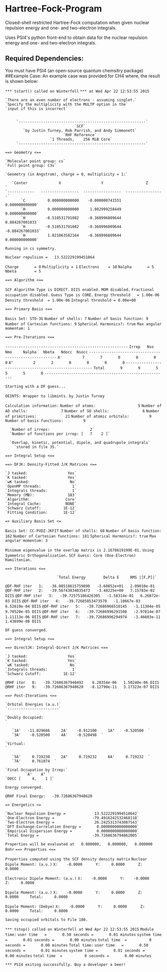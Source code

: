 # Hartree-Fock-Program
Closed-shell restricted Hartree-Fock computation when given nuclear repulsion energy and one- and two-electron integrals.

Uses PSI4's python front-end to obtain data for the nuclear repulsion energy and one- and two-electron integrals.
## Required Dependencies:
  You must have PSI4 (an open-source quantum chemsitry package)
##Example Case:
An example case was provided for CH4 where, the result is shown below:


`*** tstart() called on Winterfell`
`*** at Wed Apr 22 12:53:55 2015`

	`There are an even number of electrons - assuming singlet.`
	`Specify the multiplicity with the MULTP option in the`
	`input if this is incorrect`


         `---------------------------------------------------------`
                                   `SCF`
            `by Justin Turney, Rob Parrish, and Andy Simmonett`
                              `RHF Reference`
                        `1 Threads,    256 MiB Core`
         `---------------------------------------------------------`

  `==> Geometry <==`

    `Molecular point group: cs`
    `Full point group: C3v`

    `Geometry (in Angstrom), charge = 0, multiplicity = 1:`

       `Center              X                  Y                   Z       `
    `------------   -----------------  -----------------  -----------------`
           `C          0.000000000000    -0.000000741551     0.000000000000`
           `H          0.000000000000     1.082999258449     0.000000000000`
           `H         -0.510531791082    -0.360996809644     0.884267001033`
           `H         -0.510531791082    -0.360996809644    -0.884267001033`
           `H          1.021063582164    -0.360996809644     0.000000000000`

  `Running in cs symmetry.`

  `Nuclear repulsion =   13.522229199451864`

  `Charge       = 0`
  `Multiplicity = 1`
  `Electrons    = 10`
  `Nalpha       = 5`
  `Nbeta        = 5`

  `==> Algorithm <==`

  `SCF Algorithm Type is DIRECT.`
  `DIIS enabled.`
  `MOM disabled.`
  `Fractional occupation disabled.`
  `Guess Type is CORE.`
  `Energy threshold   = 1.00e-06`
  `Density threshold  = 1.00e-06`
  `Integral threshold = 0.00e+00`

  `==> Primary Basis <==`

  `Basis Set: STO-3G`
    `Number of shells: 7`
    `Number of basis function: 9`
    `Number of Cartesian functions: 9`
    `Spherical Harmonics?: true`
    `Max angular momentum: 1`

  `==> Pre-Iterations <==`

   `-------------------------------------------------------`
    `Irrep   Nso     Nmo     Nalpha   Nbeta   Ndocc  Nsocc`
   `-------------------------------------------------------`
     `A'         7       7       0       0       0       0`
     `A"         2       2       0       0       0       0`
   `-------------------------------------------------------`
    `Total       9       9       5       5       5       0`
   `-------------------------------------------------------`

  `Starting with a DF guess...`

 `OEINTS: Wrapper to libmints.`
   `by Justin Turney`

   `Calculation information:`
      `Number of atoms:                   5`
      `Number of AO shells:               7`
      `Number of SO shells:               6`
      `Number of primitives:             21`
      `Number of atomic orbitals:         9`
      `Number of basis functions:         9`

      `Number of irreps:                  2`
      `Number of functions per irrep: [   7    2 ]`

      `Overlap, kinetic, potential, dipole, and quadrupole integrals`
        `stored in file 35.`

  `==> Integral Setup <==`

  `==> DFJK: Density-Fitted J/K Matrices <==`

    `J tasked:                  Yes`
    `K tasked:                  Yes`
    `wK tasked:                  No`
    `OpenMP threads:              1`
    `Integrals threads:           1`
    `Memory (MB):               183`
    `Algorithm:                Core`
    `Integral Cache:           NONE`
    `Schwarz Cutoff:          1E-12`
    `Fitting Condition:       1E-12`

   `=> Auxiliary Basis Set <=`

  `Basis Set: CC-PVDZ-JKFIT`
    `Number of shells: 60`
    `Number of basis function: 162`
    `Number of Cartesian functions: 181`
    `Spherical Harmonics?: true`
    `Max angular momentum: 3`

  `Minimum eigenvalue in the overlap matrix is 2.1678619199E-01.`
  `Using Symmetric Orthogonalization.`
  `SCF Guess: Core (One-Electron) Hamiltonian.`

  `==> Iterations <==`

                           `Total Energy        Delta E     RMS |[F,P]|`

   `@DF-RHF iter   1:   -36.08518615759890   -3.60852e+01   2.09010e-01 `
   `@DF-RHF iter   2:   -39.56743834835473   -3.48225e+00   7.15783e-02 DIIS`
   `@DF-RHF iter   3:   -39.72575186426305   -1.58314e-01   6.26872e-03 DIIS`
   `@DF-RHF iter   4:   -39.72685853473570   -1.10667e-03   6.52619e-04 DIIS`
   `@DF-RHF iter   5:   -39.72686966510145   -1.11304e-05   9.70520e-05 DIIS`
   `@DF-RHF iter   6:   -39.72686996291508   -2.97814e-07   1.11113e-06 DIIS`
   `@DF-RHF iter   7:   -39.72686996294974   -3.46603e-11   1.43699e-08 DIIS`

  `DF guess converged.`

  `==> Integral Setup <==`

  `==> DirectJK: Integral-Direct J/K Matrices <==`

    `J tasked:                  Yes`
    `K tasked:                  Yes`
    `wK tasked:                  No`
    `Integrals threads:           1`
    `Schwarz Cutoff:          1E-12`

   `@RHF iter   8:   -39.72686367940492    6.28354e-06   1.50240e-06 DIIS`
   `@RHF iter   9:   -39.72686367948620   -8.12790e-11   3.17323e-07 DIIS`

  `==> Post-Iterations <==`

	`Orbital Energies (a.u.)`
	`-----------------------`

	`Doubly Occupied:                                                      `

	   `1A'   -11.029686     2A'    -0.912100     1A"    -0.520500  `
	   `3A'    -0.520500     4A'    -0.520498  `

	`Virtual:                                                              `

	   `5A'     0.719230     2A"     0.719232     6A'     0.719232  `
	   `7A'     0.761074  `

	`Final Occupation by Irrep:`
	         `A'    A" `
	`DOCC [     4,    1 ]`

  `Energy converged.`

  `@RHF Final Energy:   -39.72686367948620`

   `=> Energetics <=`

    `Nuclear Repulsion Energy =             13.5222291994518642`
    `One-Electron Energy =                 -79.4916242532468118`
    `Two-Electron Energy =                  26.2425313743087543`
    `DFT Exchange-Correlation Energy =       0.0000000000000000`
    `Empirical Dispersion Energy =           0.0000000000000000`
    `Total Energy =                        -39.7268636794862005`



`Properties will be evaluated at   0.000000,   0.000000,   0.000000 Bohr`
  `==> Properties <==`


`Properties computed using the SCF density density matrix`
  `Nuclear Dipole Moment: (a.u.)`
     `X:    -0.0000      Y:     0.0000      Z:     0.0000`

  `Electronic Dipole Moment: (a.u.)`
     `X:    -0.0000      Y:    -0.0000      Z:     0.0000`

  `Dipole Moment: (a.u.)`
     `X:    -0.0000      Y:     0.0000      Z:     0.0000     Total:     0.0000`

  `Dipole Moment: (Debye)`
     `X:    -0.0000      Y:     0.0000      Z:     0.0000     Total:     0.0000`


  `Saving occupied orbitals to File 180.`

`*** tstop() called on Winterfell at Wed Apr 22 12:53:55 2015`
`Module time:`
	`user time   =       0.50 seconds =       0.01 minutes`
	`system time =       0.01 seconds =       0.00 minutes`
	`total time  =          0 seconds =       0.00 minutes`
`Total time:`
	`user time   =       0.50 seconds =       0.01 minutes`
	`system time =       0.01 seconds =       0.00 minutes`
	`total time  =          0 seconds =       0.00 minutes`

`*** PSI4 exiting successfully. Buy a developer a beer!`
